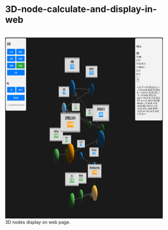 # 3D-node-calculate-and-display-in-web
<img src="3D-Nodes.png" width="800" height="600">
3D nodes display on web page.
